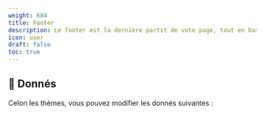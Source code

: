 ```yaml
---
weight: 684
title: Footer
description: Le footer est la dernière partit de vote page, tout en bas et souvent contenant des informations de contact
icon: user
draft: false
toc: true
---
```

## 🎲 Donnés
Celon les thèmes, vous pouvez modifier les donnés suivantes :